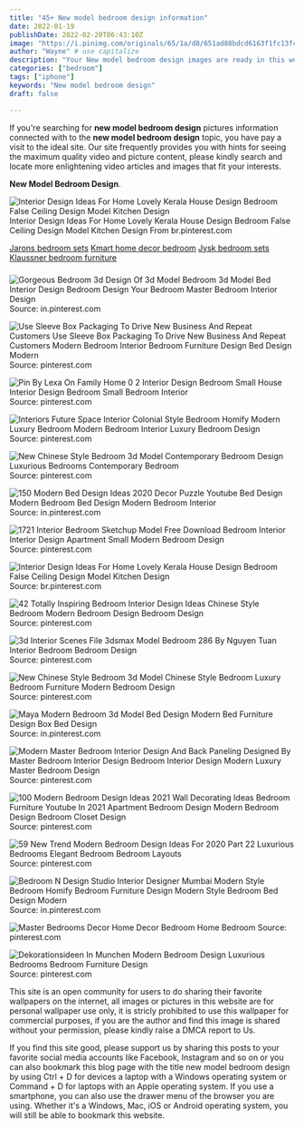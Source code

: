 ```yaml
---
title: "45+ New model bedroom design information"
date: 2022-01-19
publishDate: 2022-02-20T06:43:10Z
image: "https://i.pinimg.com/originals/65/1a/d8/651ad88bdcd6163f1fc13fc2e896ff13.jpg"
author: "Wayne" # use capitalize
description: "Your New model bedroom design images are ready in this website. New model bedroom design are a topic that is being searched for and liked by netizens today. You can Get the New model bedroom design files here. Get all royalty-free photos."
categories: ["bedroom"]
tags: ["iphone"]
keywords: "New model bedroom design"
draft: false

---
```


If you're searching for **new model bedroom design** pictures information connected with to the **new model bedroom design** topic, you have pay a visit to the ideal  site.  Our site frequently  provides you with  hints  for seeing  the maximum  quality video and picture  content, please kindly search and locate more enlightening video articles and images  that fit your interests.

**New Model Bedroom Design**. 

![Interior Design Ideas For Home Lovely Kerala House Design Bedroom False Ceiling Design Model Kitchen Design](https://i.pinimg.com/originals/4c/4c/f4/4c4cf4a7786da4ea65ccb34744aa3f45.jpg "Interior Design Ideas For Home Lovely Kerala House Design Bedroom False Ceiling Design Model Kitchen Design")
Interior Design Ideas For Home Lovely Kerala House Design Bedroom False Ceiling Design Model Kitchen Design From br.pinterest.com

[Jarons bedroom sets](/jarons-bedroom-sets/)
[Kmart home decor bedroom](/kmart-home-decor-bedroom/)
[Jysk bedroom sets](/jysk-bedroom-sets/)
[Klaussner bedroom furniture](/klaussner-bedroom-furniture/)



### 

 


![Gorgeous Bedroom 3d Design Of 3d Model Bedroom 3d Model Bed Interior Design Bedroom Design Your Bedroom Master Bedroom Interior Design](https://i.pinimg.com/originals/75/45/66/7545663098db841b5ffd8a680d438f64.jpg "Gorgeous Bedroom 3d Design Of 3d Model Bedroom 3d Model Bed Interior Design Bedroom Design Your Bedroom Master Bedroom Interior Design")
Source: in.pinterest.com

 

![Use Sleeve Box Packaging To Drive New Business And Repeat Customers Use Sleeve Box Packaging To Drive New Business And Repeat Customers Modern Bedroom Interior Bedroom Furniture Design Bed Design Modern](https://i.pinimg.com/originals/da/5a/c0/da5ac06e908afd41b67c990d3fd6f37d.jpg "Use Sleeve Box Packaging To Drive New Business And Repeat Customers Use Sleeve Box Packaging To Drive New Business And Repeat Customers Modern Bedroom Interior Bedroom Furniture Design Bed Design Modern")
Source: pinterest.com

 

![Pin By Lexa On Family Home 0 2 Interior Design Bedroom Small House Interior Design Bedroom Small Bedroom Interior](https://i.pinimg.com/736x/71/9f/77/719f77b04bd6eacf19bb7aa68bb1a728.jpg "Pin By Lexa On Family Home 0 2 Interior Design Bedroom Small House Interior Design Bedroom Small Bedroom Interior")
Source: pinterest.com

 

![Interiors Future Space Interior Colonial Style Bedroom Homify Modern Luxury Bedroom Modern Bedroom Interior Luxury Bedroom Design](https://i.pinimg.com/736x/dc/4e/7c/dc4e7c162fa6c59a605040c1293ec823.jpg "Interiors Future Space Interior Colonial Style Bedroom Homify Modern Luxury Bedroom Modern Bedroom Interior Luxury Bedroom Design")
Source: pinterest.com

 

![New Chinese Style Bedroom 3d Model Contemporary Bedroom Design Luxurious Bedrooms Contemporary Bedroom](https://i.pinimg.com/736x/3d/c5/f3/3dc5f3b7aee44ca7ea2508f16662d256.jpg "New Chinese Style Bedroom 3d Model Contemporary Bedroom Design Luxurious Bedrooms Contemporary Bedroom")
Source: pinterest.com

 

![150 Modern Bed Design Ideas 2020 Decor Puzzle Youtube Bed Design Modern Bedroom Bed Design Modern Bedroom Interior](https://i.pinimg.com/564x/9b/b2/62/9bb262d3395aba88b0039af9bfa88103.jpg "150 Modern Bed Design Ideas 2020 Decor Puzzle Youtube Bed Design Modern Bedroom Bed Design Modern Bedroom Interior")
Source: in.pinterest.com

 

![1721 Interior Bedroom Sketchup Model Free Download Bedroom Interior Interior Design Apartment Small Modern Bedroom Design](https://i.pinimg.com/originals/ee/4e/f5/ee4ef5b81e5f2b139750ef283402d7cc.jpg "1721 Interior Bedroom Sketchup Model Free Download Bedroom Interior Interior Design Apartment Small Modern Bedroom Design")
Source: pinterest.com

 

![Interior Design Ideas For Home Lovely Kerala House Design Bedroom False Ceiling Design Model Kitchen Design](https://i.pinimg.com/originals/4c/4c/f4/4c4cf4a7786da4ea65ccb34744aa3f45.jpg "Interior Design Ideas For Home Lovely Kerala House Design Bedroom False Ceiling Design Model Kitchen Design")
Source: br.pinterest.com

 

![42 Totally Inspiring Bedroom Interior Design Ideas Chinese Style Bedroom Modern Bedroom Design Bedroom Design](https://i.pinimg.com/736x/94/a3/28/94a32853478a467dd812bed1403d244c.jpg "42 Totally Inspiring Bedroom Interior Design Ideas Chinese Style Bedroom Modern Bedroom Design Bedroom Design")
Source: pinterest.com

 

![3d Interior Scenes File 3dsmax Model Bedroom 286 By Nguyen Tuan Interior Bedroom Bedroom Design](https://i.pinimg.com/originals/94/e0/c0/94e0c05b9a1d1711e1579dc15b273465.png "3d Interior Scenes File 3dsmax Model Bedroom 286 By Nguyen Tuan Interior Bedroom Bedroom Design")
Source: pinterest.com

 

![New Chinese Style Bedroom 3d Model Chinese Style Bedroom Luxury Bedroom Furniture Modern Bedroom Design](https://i.pinimg.com/736x/72/c3/4a/72c34a312c11587e65801ef4527e0e8d.jpg "New Chinese Style Bedroom 3d Model Chinese Style Bedroom Luxury Bedroom Furniture Modern Bedroom Design")
Source: pinterest.com

 

![Maya Modern Bedroom 3d Model Bed Design Modern Bed Furniture Design Box Bed Design](https://i.pinimg.com/originals/dc/f0/7e/dcf07e37da0194aabcac0bfbd6383955.jpg "Maya Modern Bedroom 3d Model Bed Design Modern Bed Furniture Design Box Bed Design")
Source: in.pinterest.com

 

![Modern Master Bedroom Interior Design And Back Paneling Designed By Master Bedroom Interior Design Bedroom Interior Design Modern Luxury Master Bedroom Design](https://i.pinimg.com/736x/3b/f0/c1/3bf0c13f4301d74b28e323ad78970e38.jpg "Modern Master Bedroom Interior Design And Back Paneling Designed By Master Bedroom Interior Design Bedroom Interior Design Modern Luxury Master Bedroom Design")
Source: pinterest.com

 

![100 Modern Bedroom Design Ideas 2021 Wall Decorating Ideas Bedroom Furniture Youtube In 2021 Apartment Bedroom Design Modern Bedroom Design Bedroom Closet Design](https://i.pinimg.com/564x/46/1d/19/461d19f479c05f5dbf4847963c7da30a.jpg "100 Modern Bedroom Design Ideas 2021 Wall Decorating Ideas Bedroom Furniture Youtube In 2021 Apartment Bedroom Design Modern Bedroom Design Bedroom Closet Design")
Source: pinterest.com

 

![59 New Trend Modern Bedroom Design Ideas For 2020 Part 22 Luxurious Bedrooms Elegant Bedroom Bedroom Layouts](https://i.pinimg.com/736x/a3/01/26/a3012688ad949011e45a95fdc98ce57b.jpg "59 New Trend Modern Bedroom Design Ideas For 2020 Part 22 Luxurious Bedrooms Elegant Bedroom Bedroom Layouts")
Source: pinterest.com

 

![Bedroom N Design Studio Interior Designer Mumbai Modern Style Bedroom Homify Bedroom Furniture Design Modern Style Bedroom Bed Design Modern](https://i.pinimg.com/736x/57/7b/e1/577be11a92cd87e01f641e8d8708c465.jpg "Bedroom N Design Studio Interior Designer Mumbai Modern Style Bedroom Homify Bedroom Furniture Design Modern Style Bedroom Bed Design Modern")
Source: in.pinterest.com

 

![Master Bedrooms Decor Home Decor Bedroom Home Bedroom](https://i.pinimg.com/originals/a6/c6/c2/a6c6c296dd720434f6af111207428b5a.jpg "Master Bedrooms Decor Home Decor Bedroom Home Bedroom")
Source: pinterest.com

 

![Dekorationsideen In Munchen Modern Bedroom Design Luxurious Bedrooms Bedroom Furniture Design](https://i.pinimg.com/originals/65/1a/d8/651ad88bdcd6163f1fc13fc2e896ff13.jpg "Dekorationsideen In Munchen Modern Bedroom Design Luxurious Bedrooms Bedroom Furniture Design")
Source: pinterest.com

 

This site is an open community for users to do sharing their favorite wallpapers on the internet, all images or pictures in this website are for personal wallpaper use only, it is stricly prohibited to use this wallpaper for commercial purposes, if you are the author and find this image is shared without your permission, please kindly raise a DMCA report to Us.

If you find this site good, please support us by sharing this posts to your favorite social media accounts like Facebook, Instagram and so on or you can also bookmark this blog page with the title new model bedroom design by using Ctrl + D for devices a laptop with a Windows operating system or Command + D for laptops with an Apple operating system. If you use a smartphone, you can also use the drawer menu of the browser you are using. Whether it's a Windows, Mac, iOS or Android operating system, you will still be able to bookmark this website.
